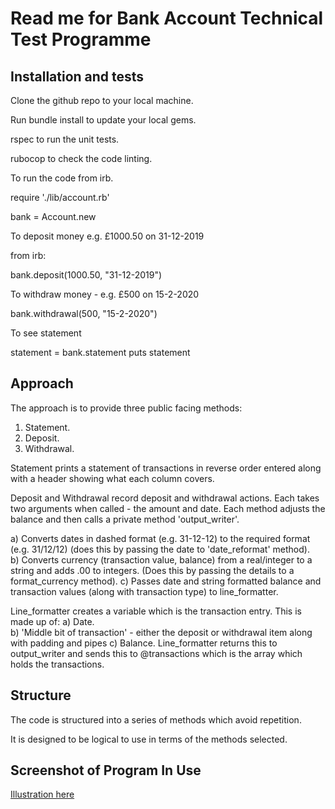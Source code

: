 # Read me for Bank Account Technical Test Programme


## Installation and tests

Clone the github repo to your local machine.

Run bundle install to update your local gems.

rspec to run the unit tests.

rubocop to check the code linting.

To run the code from irb.

require './lib/account.rb'

bank = Account.new


To deposit money e.g. £1000.50 on 31-12-2019

from irb:

bank.deposit(1000.50, "31-12-2019")

To withdraw money - e.g. £500 on 15-2-2020

bank.withdrawal(500, "15-2-2020")

To see statement

statement = bank.statement
puts statement

## Approach

The approach is to provide three public facing methods:  
1. Statement.  
2. Deposit.  
3. Withdrawal.

Statement prints a statement of transactions in reverse order entered along with a header showing what each column covers.

Deposit and Withdrawal record deposit and withdrawal actions.  Each takes two arguments when called - the amount and date.  Each method adjusts the balance and then calls  a private method 'output_writer'.


a) Converts dates in dashed format  (e.g. 31-12-12) to the required format (e.g. 31/12/12) (does this by passing the date to   'date\_reformat' method).   
b) Converts currency (transaction value, balance) from a real/integer to a string and adds .00 to integers. (Does this by passing the details to a format_currency method). 
c) Passes date and string formatted balance and transaction values (along with transaction type) to line\_formatter.

Line\_formatter creates a variable  which is the transaction entry.  This is made up of:
  a) Date.   
  b) 'Middle bit of transaction' - either the deposit or withdrawal item along with padding and pipes
  c) Balance.
  Line\_formatter returns this to output\_writer and sends this to @transactions which is the array which holds the transactions.
  
##   Structure
  The code is structured into a series of methods which avoid repetition.
  
  It is designed to be logical to use in terms of the methods selected.
  
##   Screenshot of Program In Use
[Illustration here](https://github.com/robertwoolley99/account-tech-test/screenshot)
  

